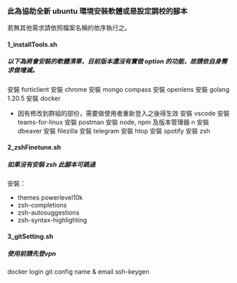 ### 此為協助全新 ubuntu 環境安裝軟體或是設定調校的腳本
若無其他需求請依照檔案名稱的依序執行之。  
#### 1_installTools.sh
##### 以下為將會安裝的軟體清單，目前版本還沒有實做 option 的功能，故請依自身需求做增減。
安裝 forticlient
安裝 chrome
安裝 mongo compass
安裝 openlens
安裝 golang 1.20.5
安裝 docker
- 因有修改到群組的部份，需要做使用者重新登入之後得生效
安裝 vscode
安裝 teams-for-linux
安裝 postman
安裝 node, npm 及版本管理器 n
安裝 dbeaver
安裝 filezilla
安裝 telegram
安裝 htop
安裝 spotify
安裝 zsh  
#### 2_zshFinetune.sh
##### 如果沒有安裝 zsh 此腳本可跳過
安裝：
- themes powerlevel10k
- zsh-completions
- zsh-autosuggestions
- zsh-syntax-highlighting  
#### 3_gitSetting.sh
##### 使用前請先登vpn
docker login 
git config name & email
ssh-keygen 